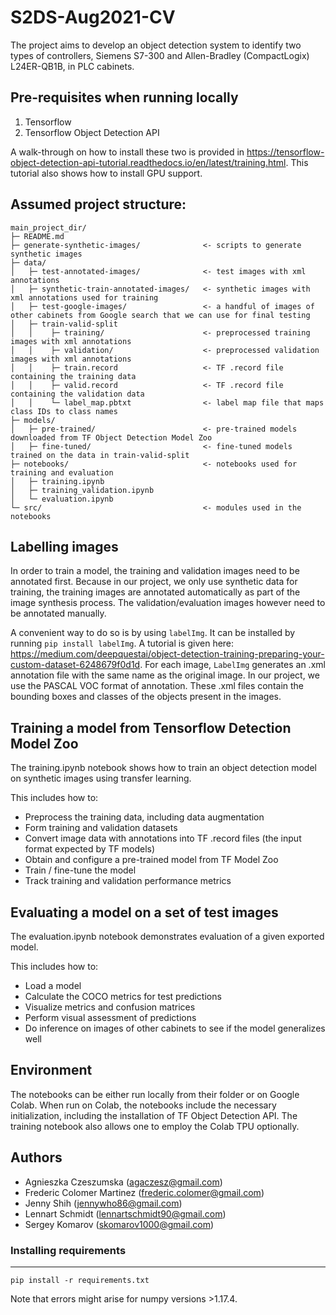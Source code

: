 # S2DS-Aug2021-CV

The project aims to develop an object detection system to identify two types of controllers, Siemens S7-300 and Allen-Bradley (CompactLogix) L24ER-QB1B, in PLC cabinets.

## Pre-requisites when running locally

1. Tensorflow
2. Tensorflow Object Detection API

A walk-through on how to install these two is provided in https://tensorflow-object-detection-api-tutorial.readthedocs.io/en/latest/training.html. This tutorial also shows how to install GPU support.

## Assumed project structure:

```
main_project_dir/
├─ README.md                               
├─ generate-synthetic-images/              <- scripts to generate synthetic images
├─ data/                  
│   ├─ test-annotated-images/              <- test images with xml annotations
│   ├─ synthetic-train-annotated-images/   <- synthetic images with xml annotations used for training
│   ├─ test-google-images/                 <- a handful of images of other cabinets from Google search that we can use for final testing
│   ├─ train-valid-split
│   │    ├─ training/                      <- preprocessed training images with xml annotations
│   │    ├─ validation/                    <- preprocessed validation images with xml annotations
│   │    ├─ train.record                   <- TF .record file containing the training data
│   │    ├─ valid.record                   <- TF .record file containing the validation data
│   │    └─ label_map.pbtxt                <- label map file that maps class IDs to class names
├─ models/                              
│   ├─ pre-trained/                        <- pre-trained models downloaded from TF Object Detection Model Zoo
│   ├─ fine-tuned/                         <- fine-tuned models trained on the data in train-valid-split
├─ notebooks/                              <- notebooks used for training and evaluation
│   ├─ training.ipynb
│   ├─ training_validation.ipynb
│   └─ evaluation.ipynb
└─ src/                                    <- modules used in the notebooks
```

## Labelling images

In order to train a model, the training and validation images need to be annotated first. Because in our project, we only use synthetic data for training, the training images are annotated automatically as part of the image synthesis process. The validation/evaluation images however need to be annotated manually.

A convenient way to do so is by using `labelImg`. It can be installed by running `pip install labelImg`. A tutorial is given here: https://medium.com/deepquestai/object-detection-training-preparing-your-custom-dataset-6248679f0d1d. For each image, `LabelImg` generates an .xml annotation file with the same name as the original image. In our project, we use the PASCAL VOC format of annotation. These .xml files contain the bounding boxes and classes of the objects present in the images.

## Training a model from Tensorflow Detection Model Zoo

The training.ipynb notebook shows how to train an object detection model on synthetic images using transfer learning.

This includes how to:
* Preprocess the training data, including data augmentation
* Form training and validation datasets
* Convert image data with annotations into TF .record files (the input format expected by TF models)
* Obtain and configure a pre-trained model from TF Model Zoo
* Train / fine-tune the model
* Track training and validation performance metrics

## Evaluating a model on a set of test images

The evaluation.ipynb notebook demonstrates evaluation of a given exported model.

This includes how to:
* Load a model
* Calculate the COCO metrics for test predictions
* Visualize metrics and confusion matrices
* Perform visual assessment of predictions
* Do inference on images of other cabinets to see if the model generalizes well

## Environment

The notebooks can be either run locally from their folder or on Google Colab. When run on Colab, the notebooks include the necessary initialization, including the installation of TF Object Detection API. The training notebook also allows one to employ the Colab TPU optionally.

## Authors

* Agnieszka Czeszumska (agaczesz@gmail.com)
* Frederic Colomer Martinez (frederic.colomer@gmail.com)
* Jenny Shih (jennywho86@gmail.com)
* Lennart Schmidt (lennartschmidt90@gmail.com)
* Sergey Komarov (skomarov1000@gmail.com)

### Installing requirements
------------

    pip install -r requirements.txt

Note that errors might arise for numpy versions >1.17.4.
